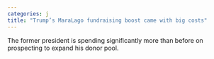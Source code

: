 ```yaml
---
categories: j
title: "Trump’s MaraLago fundraising boost came with big costs"
---
```

The former president is spending significantly more than before on prospecting to expand his donor pool.